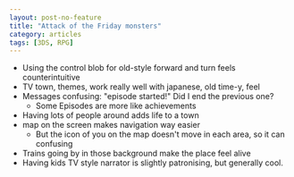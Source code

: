 ```yaml
---
layout: post-no-feature
title: "Attack of the Friday monsters"
category: articles
tags: [3DS, RPG]
---
```


* Using the control blob for old-style forward and turn feels counterintuitive
* TV town, themes, work really well with japanese, old time-y, feel
* Messages confusing: "episode started!" Did I end the previous one?
  * Some Episodes are more like achievements
* Having lots of people around adds life to a town
* map on the screen makes navigation way easier
  * But the icon of you on the map doesn't move in each area, so it can confusing
* Trains going by in those background make the place feel alive
* Having kids TV style narrator is slightly patronising, but generally cool.

